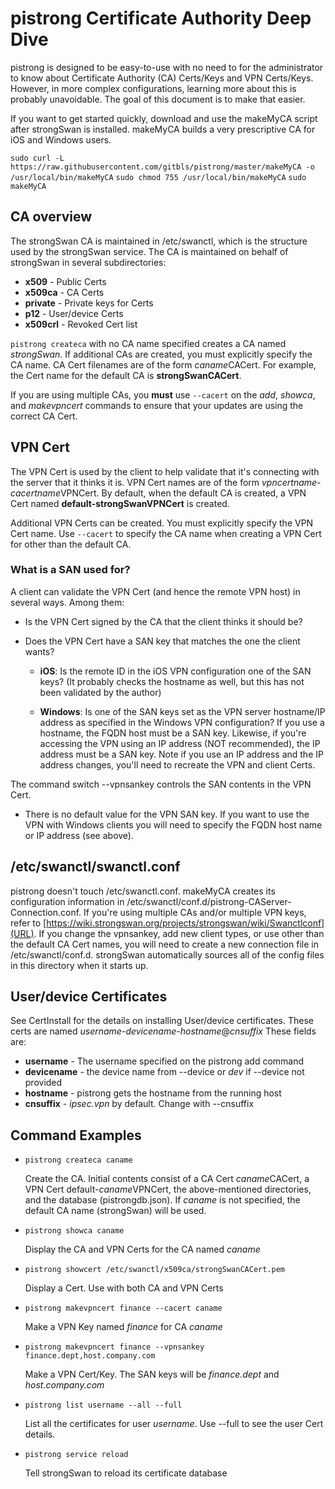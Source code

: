 # pistrong Certificate Authority Deep Dive

pistrong is designed to be easy-to-use with no need to for the administrator to know about Certificate Authority (CA) Certs/Keys and VPN Certs/Keys. However, in more complex configurations, learning more about this is probably unavoidable. The goal of this document is to make that easier.

If you want to get started quickly, download and use the makeMyCA script after strongSwan is installed. makeMyCA builds a very prescriptive CA for iOS and Windows users.

`sudo curl -L https://raw.githubusercontent.com/gitbls/pistrong/master/makeMyCA -o /usr/local/bin/makeMyCA`
`sudo chmod 755 /usr/local/bin/makeMyCA`
`sudo makeMyCA`

## CA overview
The strongSwan CA is maintained in /etc/swanctl, which is the structure used by the strongSwan service. The CA is maintained on behalf of strongSwan in several subdirectories:

* **x509** - Public Certs
* **x509ca** - CA Certs
* **private** - Private keys for Certs
* **p12** - User/device Certs
* **x509crl** - Revoked Cert list

`pistrong createca` with no CA name specified creates a CA named *strongSwan*. If additional CAs are created, you must explicitly specify the CA name. CA Cert filenames are of the form *caname*CACert. For example, the Cert name for the default CA is **strongSwanCACert**.

If you are using multiple CAs, you **must** use `--cacert` on the *add*, *showca*, and *makevpncert* commands to ensure that your updates are using the correct CA Cert.

## VPN Cert

The VPN Cert is used by the client to help validate that it's connecting with the server that it thinks it is. VPN Cert names are of the form *vpncertname-cacertname*VPNCert. By default, when the default CA is created, a VPN Cert named **default-strongSwanVPNCert** is created.

Additional VPN Certs can be created. You must explicitly specify the VPN Cert name. Use `--cacert` to specify the CA name when creating a VPN Cert for other than the default CA.

### What is a SAN used for?

A client can validate the VPN Cert (and hence the remote VPN host) in several ways. Among them:

* Is the VPN Cert signed by the CA that the client thinks it should be?

* Does the VPN Cert have a SAN key that matches the one the client wants?
    *  **iOS**: Is the remote ID in the iOS VPN configuration one of the SAN keys? (It probably checks the hostname as well, but this has not been validated by the author)

    *  **Windows**: Is one of the SAN keys set as the VPN server hostname/IP address as specified in the Windows VPN configuration? If you use a hostname, the FQDN host must be a SAN key. Likewise, if you're accessing the VPN using an IP address (NOT recommended), the IP address must be a SAN key. Note if you use an IP address and the IP address changes, you'll need to recreate the VPN and client Certs.

The command switch --vpnsankey controls the SAN contents in the VPN Cert. 

* There is no default value for the VPN SAN key. If you want to use the VPN with Windows clients you will need to specify the FQDN host name or IP address (see above).

## /etc/swanctl/swanctl.conf

pistrong doesn't touch /etc/swanctl.conf. makeMyCA creates its configuration information in /etc/swanctl/conf.d/pistrong-CAServer-Connection.conf. If you're using multiple CAs and/or multiple VPN keys, refer to [https://wiki.strongswan.org/projects/strongswan/wiki/Swanctlconf](URL). If you change the vpnsankey, add new client types, or use other than the default CA Cert names, you will need to create a new connection file in /etc/swanctl/conf.d. strongSwan automatically sources all of the config files in this directory when it starts up.

## User/device Certificates

See CertInstall for the details on installing User/device certificates. These certs are named *username*-*devicename*-*hostname*@*cnsuffix* These fields are:

* **username** - The username specified on the pistrong add command
* **devicename** - the device name from --device or *dev* if --device not provided
* **hostname** - pistrong gets the hostname from the running host
* **cnsuffix** - *ipsec.vpn* by default. Change with --cnsuffix

## Command Examples

* `pistrong createca caname`

    Create the CA. Initial contents consist of a CA Cert *caname*CACert, a VPN Cert default-*caname*VPNCert, the above-mentioned directories, and the database (pistrongdb.json). If *caname* is not specified, the default CA name (strongSwan) will be used.

* `pistrong showca caname`

    Display the CA and VPN Certs for the CA named *caname*

* `pistrong showcert /etc/swanctl/x509ca/strongSwanCACert.pem`

    Display a Cert. Use with both CA and VPN Certs

* `pistrong makevpncert finance --cacert caname`

    Make a VPN Key named *finance* for CA *caname* 

* `pistrong makevpncert finance --vpnsankey finance.dept,host.company.com`

    Make a VPN Cert/Key. The SAN keys will be *finance.dept* and *host.company.com*

* `pistrong list username --all --full`

    List all the certificates for user *username*. Use --full to see the user Cert details.

* `pistrong service reload`

    Tell strongSwan to reload its certificate database